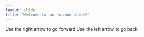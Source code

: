 ```yaml
---
layout: slide
title: "Welcome to our second slide!"
---
```

Use the right arrow to go forward
Use the left arrow to go back!
